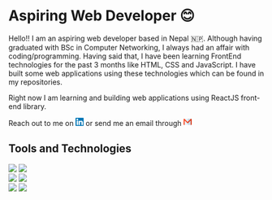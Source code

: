 # Aspiring Web Developer 😊

Hello!! I am an aspiring web developer based in Nepal 🇳🇵. Although having graduated with BSc in Computer Networking, I always had an affair with coding/programming. Having said that, I have been learning FrontEnd technologies for the past 3 months like HTML, CSS and JavaScript. I have built some web applications using these technologies which can be found in my repositories.

Right now I am learning and building web applications using ReactJS front-end library.

Reach out to me on [<img src="https://github.com/zeetaen1989/zeetaen1989/blob/main/linkedin-svgrepo-com.svg" width=16>](https://www.linkedin.com/in/jitendra-kumar-gurung-92b84673/) or send me an email through [<img src="https://github.com/zeetaen1989/zeetaen1989/blob/main/gmail-svgrepo-com.svg" width=16>](mailto:zeetaen.gurung@gmail.com)

## Tools and Technologies
![](https://img.shields.io/badge/Code-Git-informational?style=flat&logo=Git&logoColor=f05032&color=20232a)
![](https://img.shields.io/badge/Code-Github-informational?style=flat&logo=Git&logoColor=f05032&color=20232a)
<br>
![](https://img.shields.io/badge/Code-HTML5-informational?style=flat&logo=HTML5&logoColor=e34f26&color=20232a)
![](https://img.shields.io/badge/Code-CSS3-informational?style=flat&logo=CSS3&logoColor=157286&color=20232a)
<br>
![](https://img.shields.io/badge/Code-JavaScript_(ES6+)-informational?style=flat&logo=JavaScript&logoColor=f7df1e&color=20232a)
![](https://img.shields.io/badge/Code-React-informational?style=flat&logo=React&logoColor=61dafb&color=20232a)
